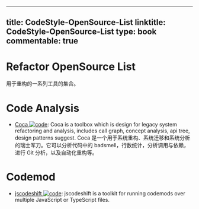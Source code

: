 
---
title: CodeStyle-OpenSource-List
linktitle: CodeStyle-OpenSource-List
type: book
commentable: true
---

# Refactor OpenSource List

用于重构的一系列工具的集合。

# Code Analysis

- [Coca ![code](https://martrix-usa.oss-accelerate.aliyuncs.com/logo/code.svg)](https://github.com/phodal/coca): Coca is a toolbox which is design for legacy system refactoring and analysis, includes call graph, concept analysis, api tree, design patterns suggest. Coca 是一个用于系统重构、系统迁移和系统分析的瑞士军刀。它可以分析代码中的 badsmell，行数统计，分析调用与依赖，进行 Git 分析，以及自动化重构等。

# Codemod

- [jscodeshift ![code](https://martrix-usa.oss-accelerate.aliyuncs.com/logo/code.svg)](https://github.com/facebook/jscodeshift): jscodeshift is a toolkit for running codemods over multiple JavaScript or TypeScript files.

    